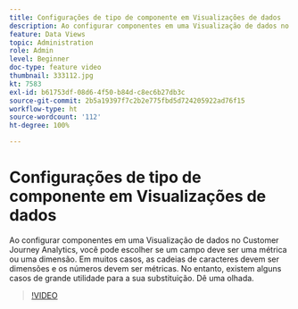 ```yaml
---
title: Configurações de tipo de componente em Visualizações de dados
description: Ao configurar componentes em uma Visualização de dados no Customer Journey Analytics, você pode escolher se um campo deve ser uma métrica ou uma dimensão. Em muitos casos, as cadeias de caracteres devem ser dimensões e os números devem ser métricas. No entanto, existem alguns casos de grande utilidade para a sua substituição. Dê uma olhada.
feature: Data Views
topic: Administration
role: Admin
level: Beginner
doc-type: feature video
thumbnail: 333112.jpg
kt: 7583
exl-id: b61753df-08d6-4f50-b84d-c8ec6b27db3c
source-git-commit: 2b5a19397f7c2b2e775fbd5d724205922ad76f15
workflow-type: ht
source-wordcount: '112'
ht-degree: 100%

---
```


# Configurações de tipo de componente em Visualizações de dados

Ao configurar componentes em uma Visualização de dados no Customer Journey Analytics, você pode escolher se um campo deve ser uma métrica ou uma dimensão. Em muitos casos, as cadeias de caracteres devem ser dimensões e os números devem ser métricas. No entanto, existem alguns casos de grande utilidade para a sua substituição. Dê uma olhada.

>[!VIDEO](https://video.tv.adobe.com/v/333112/?quality=12&learn=on)
